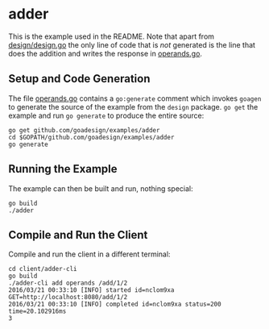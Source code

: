 # adder

This is the example used in the README. Note that apart from [design/design.go](design/design.go)
the only line of code that is *not* generated is the line that does the addition and writes the
response in [operands.go](operands.go).

## Setup and Code Generation

The file [operands.go](operands.go) contains a `go:generate` comment which invokes `goagen` to
generate the source of the example from the `design` package. `go get` the example and run
`go generate` to produce the entire source:
```
go get github.com/goadesign/examples/adder
cd $GOPATH/github.com/goadesign/examples/adder
go generate
```

## Running the Example

The example can then be built and run, nothing special:
```
go build
./adder
```

## Compile and Run the Client

Compile and run the client in a different terminal:
```
cd client/adder-cli
go build
./adder-cli add operands /add/1/2
2016/03/21 00:33:10 [INFO] started id=nclom9xa GET=http://localhost:8080/add/1/2
2016/03/21 00:33:10 [INFO] completed id=nclom9xa status=200 time=20.102916ms
3
```
